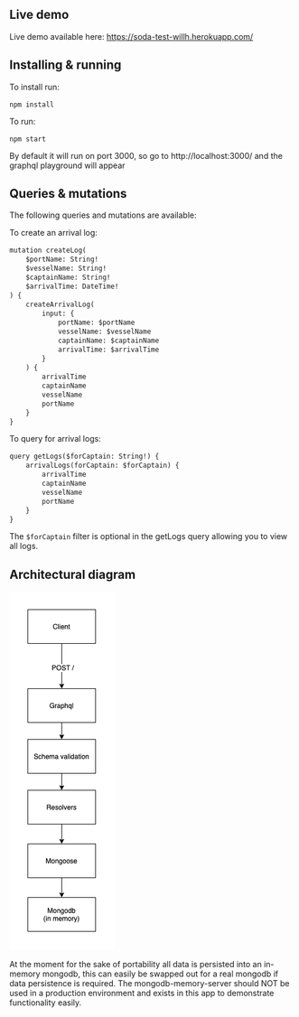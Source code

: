 ## Live demo

Live demo available here: https://soda-test-willh.herokuapp.com/

## Installing & running

To install run:

```
npm install
```

To run:

```
npm start
```

By default it will run on port 3000, so go to http://localhost:3000/ and the graphql playground will appear

## Queries & mutations

The following queries and mutations are available:

To create an arrival log:

```
mutation createLog(
	$portName: String!
	$vesselName: String!
	$captainName: String!
	$arrivalTime: DateTime!
) {
	createArrivalLog(
		input: {
			portName: $portName
			vesselName: $vesselName
			captainName: $captainName
			arrivalTime: $arrivalTime
		}
	) {
		arrivalTime
		captainName
		vesselName
		portName
	}
}
```

To query for arrival logs:

```
query getLogs($forCaptain: String!) {
	arrivalLogs(forCaptain: $forCaptain) {
		arrivalTime
		captainName
		vesselName
		portName
	}
}
```

The `$forCaptain` filter is optional in the getLogs query allowing you to view all logs.

## Architectural diagram

![architectural diagram](soda-diagram.png "Diagram")

At the moment for the sake of portability all data is persisted into an in-memory mongodb, this can easily be swapped out for a real mongodb if data persistence is required. The mongodb-memory-server should NOT be used in a production environment and exists in this app to demonstrate functionality easily.

